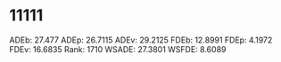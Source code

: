 # 11111

ADEb: 27.477
ADEp: 26.7115
ADEv: 29.2125
FDEb: 12.8991
FDEp: 4.1972
FDEv: 16.6835
Rank: 1710
WSADE: 27.3801
WSFDE: 8.6089